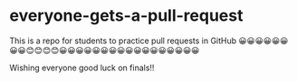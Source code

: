# everyone-gets-a-pull-request
This is a repo for students to practice pull requests in GitHub
😀😀😀😀😀😀😀😀😊😊😊😊😀😀😀😀😀😀😀😀😀😀😀😀😀😀😀😀😀

Wishing everyone good luck on finals!!
